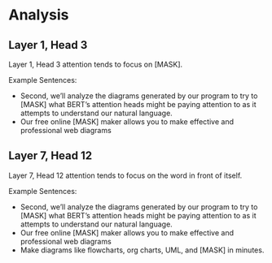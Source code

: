 # Analysis

## Layer 1, Head 3

Layer 1, Head 3 attention tends to focus on [MASK].

Example Sentences:
- Second, we’ll analyze the diagrams generated by our program to try to [MASK] what BERT’s attention heads might be paying attention to as it attempts to understand our natural language.
- Our free online [MASK] maker allows you to make effective and professional web diagrams

## Layer 7, Head 12

Layer 7, Head 12 attention tends to focus on the word in front of itself.

Example Sentences:
- Second, we’ll analyze the diagrams generated by our program to try to [MASK] what BERT’s attention heads might be paying attention to as it attempts to understand our natural language.
- Our free online [MASK] maker allows you to make effective and professional web diagrams
- Make diagrams like flowcharts, org charts, UML, and [MASK] in minutes.

